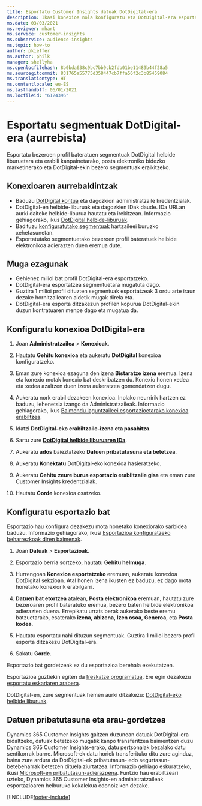 ```yaml
---
title: Esportatu Customer Insights datuak DotDigital-era
description: Ikasi konexioa nola konfiguratu eta DotDigital-era esportatu.
ms.date: 03/03/2021
ms.reviewer: mhart
ms.service: customer-insights
ms.subservice: audience-insights
ms.topic: how-to
author: pkieffer
ms.author: philk
manager: shellyha
ms.openlocfilehash: 8b0bda638c9bc7bb9cb2fdb01be11489b44f28a5
ms.sourcegitcommit: 831765a55775d358447cb7ffa56f2c3b85459084
ms.translationtype: HT
ms.contentlocale: eu-ES
ms.lasthandoff: 06/01/2021
ms.locfileid: "6124396"
---
```

# <a name="export-segments-to-dotdigital-preview"></a>Esportatu segmentuak DotDigital-era (aurrebista)

Esportatu bezeroen profil bateratuen segmentuak DotDigital helbide liburuetara eta erabili kanpainetarako, posta elektroniko bidezko marketinerako eta DotDigital-ekin bezero segmentuak eraikitzeko. 

## <a name="prerequisites-for-a-connection"></a>Konexioaren aurrebaldintzak

-   Baduzu [DotDigital kontua](https://dotdigital.com/) eta dagozkion administratzaile kredentzialak.
-   DotDigital-en helbide-liburuak eta dagozkien IDak daude. IDa URLan aurki daiteke helbide-liburua hautatu eta irekitzean. Informazio gehiagorako, ikus [DotDigital helbide-liburuak](https://support.dotdigital.com/hc/articles/212211968-Creating-an-address-book).
-   Badituzu [konfiguratutako segmentuak](segments.md) hartzaileei buruzko xehetasunetan.
-   Esportatutako segmentuetako bezeroen profil bateratuek helbide elektronikoa adierazten duen eremua dute.

## <a name="known-limitations"></a>Muga ezagunak

- Gehienez milioi bat profil DotDigital-era esportatzeko.
- DotDigital-era esportatzea segmentuetara mugatuta dago.
- Guztira 1 milioi profil dituzten segmentuak esportatzeak 3 ordu arte iraun dezake hornitzailearen aldetik mugak direla eta. 
- DotDigital-era esporta ditzakezun profilen kopurua DotDigital-ekin duzun kontratuaren menpe dago eta mugatua da.

## <a name="set-up-connection-to-dotdigital"></a>Konfiguratu konexioa DotDigital-era

1. Joan **Administratzailea** > **Konexioak**.

1. Hautatu **Gehitu konexioa** eta aukeratu **DotDigital** konexioa konfiguratzeko.

1. Eman zure konexioa ezaguna den izena **Bistaratze izena** eremua. Izena eta konexio motak konexio bat deskribatzen du. Konexio honen xedea eta xedea azaltzen duen izena aukeratzea gomendatzen dugu.

1. Aukeratu nork erabil dezakeen konexioa. Inolako neurririk hartzen ez baduzu, lehenetsia izango da Administratzaileak. Informazio gehiagorako, ikus [Baimendu laguntzaileei esportazioetarako konexioa erabiltzea](connections.md#allow-contributors-to-use-a-connection-for-exports).

1. Idatzi **DotDigital-eko erabiltzaile-izena eta pasahitza**.

1. Sartu zure **[DotDigital helbide liburuaren IDa](https://support.dotdigital.com/hc/articles/212211968-Creating-an-address-book)**.

1. Aukeratu **ados** baieztatzeko **Datuen pribatutasuna eta betetzea**.

1. Aukeratu **Konektatu** DotDigital-eko konexioa hasieratzeko.

1. Aukeratu **Gehitu zeure burua esportazio erabiltzaile gisa** eta eman zure Customer Insights kredentzialak.

1. Hautatu **Gorde** konexioa osatzeko. 

## <a name="configure-an-export"></a>Konfiguratu esportazio bat

Esportazio hau konfigura dezakezu mota honetako konexiorako sarbidea baduzu. Informazio gehiagorako, ikusi [Esportazioa konfiguratzeko beharrezkoak diren baimenak](export-destinations.md#set-up-a-new-export).

1. Joan **Datuak** > **Esportazioak**.

1. Esportazio berria sortzeko, hautatu **Gehitu helmuga**.

1. Hurrengoan **Konexioa esportatzeko** eremuan, aukeratu konexioa DotDigital sekzioan. Atal honen izena ikusten ez baduzu, ez dago mota honetako konexiorik erabilgarri.


1. **Datuen bat etortzea** atalean, **Posta elektronikoa** eremuan, hautatu zure bezeroaren profil bateratuko eremua, bezero baten helbide elektronikoa adierazten duena. Errepikatu urrats berak aukerako beste eremu batzuetarako, esaterako **izena**, **abizena**, **Izen osoa**, **Generoa**, eta **Posta kodea**.

1. Hautatu esportatu nahi dituzun segmentuak. Guztira 1 milioi bezero profil esporta ditzakezu DotDigital-era.

1. Sakatu **Gorde**.

Esportazio bat gordetzeak ez du esportazioa berehala exekutatzen.

Esportazioa guztiekin egiten da [freskatze programatua](system.md#schedule-tab). Ere egin dezakezu [esportatu eskariaren arabera](export-destinations.md#run-exports-on-demand). 
 
DotDigital-en, zure segmentuak hemen aurki ditzakezu: [DotDigital-eko helbide liburuak](https://support.dotdigital.com/hc/articles/212211968-Creating-an-address-book).


## <a name="data-privacy-and-compliance"></a>Datuen pribatutasuna eta arau-gordetzea

Dynamics 365 Customer Insights gaitzen duzunean datuak DotDigital-era bidaltzeko, datuak betetzeko mugatik kanpo transferitzea baimentzen duzu Dynamics 365 Customer Insights-erako, datu pertsonalak bezalako datu sentikorrak barne. Microsoft-ek datu horiek transferituko ditu zure aginduz, baina zure ardura da DotDigital-ek pribatutasun- edo segurtasun-betebeharrak betetzen dituela ziurtatzea. Informazio gehiago eskuratzeko, ikusi [Microsoft-en pribatutasun-adierazpena](https://go.microsoft.com/fwlink/?linkid=396732).
Funtzio hau erabiltzeari uzteko, Dynamics 365 Customer Insights-en administratzaileak esportazioaren helburuko kokalekua edonoiz ken dezake.


[!INCLUDE[footer-include](../includes/footer-banner.md)]
